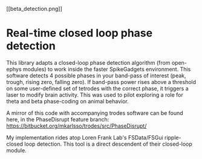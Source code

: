 [[beta_detection.png]]

# Real-time closed loop phase detection

This library adapts a closed-loop phase detection algorithm (from open-ephys modules) to work inside the faster SpikeGadgets environment. This software detects 4 possible phases in your band-pass of interest (peak, trough, rising zero, falling zero). If band-pass power rises above a threshold on some user-defined set of tetrodes with the correct phase, it triggers a laser to modify brain activity. This was used to pilot exploring a role for theta and beta phase-coding on animal behavior.

A mirror of this code with accompanying trodes software can be found here, in the PhaseDisrupt feature branch:
https://bitbucket.org/mkarlsso/trodes/src/PhaseDisrupt/

My implementation rides atop Loren Frank Lab's FSData/FSGui ripple-closed loop detection. This tool is a direct descendent of their closed-loop module.
